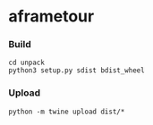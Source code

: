 # aframetour

### Build
```
cd unpack
python3 setup.py sdist bdist_wheel
```
### Upload
```
python -m twine upload dist/*
```